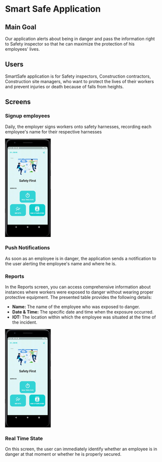 
# Smart Safe Application

## Main Goal
Our application alerts about being in danger and pass the information right to Safety inspector so that he can maximize the protection of his employees' lives.

## Users
SmartSafe application is for Safety inspectors, Construction contractors, Construction site managers, who want to protect the lives of their workers and prevent injuries or death because of falls from heights.

## Screens

### Signup employees

Daily, the employer signs workers onto safety harnesses, recording each employee's name for their respective harnesses

<img src="assets/gif/SignupEmployees.gif" alt="Simulator GIF" width="150">

### Push Notifications

As soon as an employee is in danger, the application sends a notification to the user alerting the employee's name and where he is.

### Reports

In the Reports screen, you can access comprehensive information about instances where workers were exposed to danger without wearing proper protective equipment. The presented table provides the following details:

- **Name:** The name of the employee who was exposed to danger.
- **Date & Time:** The specific date and time when the exposure occurred.
- **IOT:** The location within which the employee was situated at the time of the incident.


<img src="assets/gif/ReportsScreen.gif" alt="Simulator GIF" width="150">

### Real Time State

On this screen, the user can immediately identify whether an employee is in danger at that moment or whether he is properly secured.
